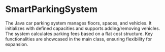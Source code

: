 # SmartParkingSystem
The Java car parking system manages floors, spaces, and vehicles. It initializes with defined capacities and supports adding/removing vehicles. The system calculates parking fees based on a flat cost structure. Key functionalities are showcased in the main class, ensuring flexibility for expansion.
